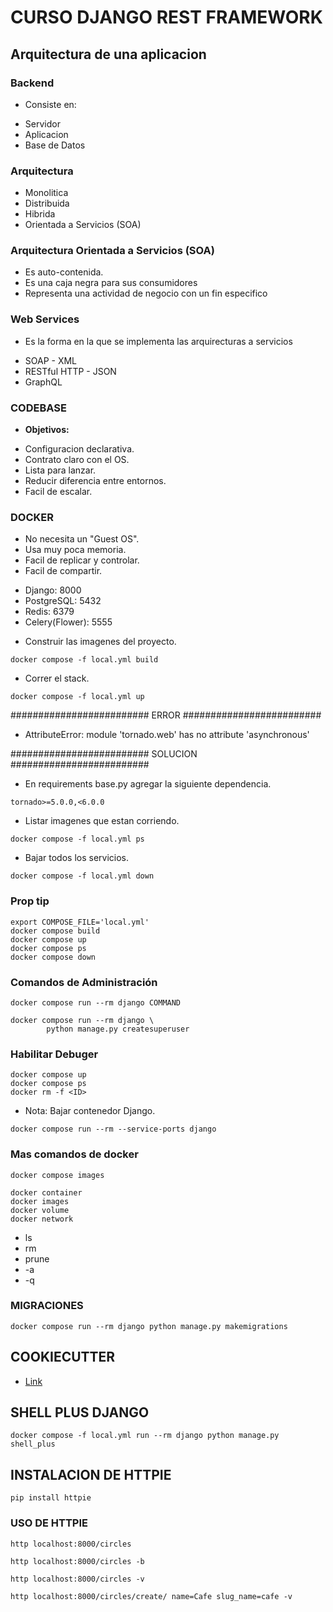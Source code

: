 # CURSO DJANGO REST FRAMEWORK

## Arquitectura de una aplicacion

### Backend
- Consiste en:
* Servidor
* Aplicacion
* Base de Datos

### Arquitectura
* Monolitica
* Distribuida
* Hibrida
* Orientada a Servicios (SOA)

### Arquitectura Orientada a Servicios (SOA)
* Es auto-contenida.
* Es una caja negra para sus consumidores
* Representa una actividad de negocio con un fin especifico

### Web Services
- Es la forma en la que se implementa las arquirecturas a servicios
* SOAP - XML
* RESTful HTTP - JSON
* GraphQL

### CODEBASE
- **Objetivos:**
* Configuracion declarativa.
* Contrato claro con el OS.
* Lista para lanzar.
* Reducir diferencia entre entornos.
* Facil de escalar.



### DOCKER
* No necesita un "Guest OS".
* Usa muy poca memoria.
* Facil de replicar y controlar.
* Facil de compartir.

- Django: 8000
- PostgreSQL: 5432
- Redis: 6379
- Celery(Flower): 5555

* Construir las imagenes del proyecto.
```
docker compose -f local.yml build
```

* Correr el stack.
```
docker compose -f local.yml up
```

#########################
         ERROR
#########################
* AttributeError: module 'tornado.web' has no attribute 'asynchronous'

#########################
        SOLUCION
#########################
* En requirements base.py agregar la siguiente dependencia.
```
tornado>=5.0.0,<6.0.0
```

* Listar imagenes que estan corriendo.
```
docker compose -f local.yml ps
```

* Bajar todos los servicios.
```
docker compose -f local.yml down
```

### Prop tip
```
export COMPOSE_FILE='local.yml'
docker compose build
docker compose up
docker compose ps
docker compose down

```

### Comandos de Administración
```
docker compose run --rm django COMMAND
```

```
docker compose run --rm django \
        python manage.py createsuperuser
```

### Habilitar Debuger
```
docker compose up
docker compose ps
docker rm -f <ID>
```
* Nota: Bajar contenedor Django.
```
docker compose run --rm --service-ports django
```

### Mas comandos de docker
```
docker compose images

docker container
docker images
docker volume
docker network
```

* ls
* rm
* prune
* -a
* -q

### MIGRACIONES
```
docker compose run --rm django python manage.py makemigrations    
```

## COOKIECUTTER
* [Link](https://cookiecutter.readthedocs.io/en/stable/)

## SHELL PLUS DJANGO
```
docker compose -f local.yml run --rm django python manage.py shell_plus
```

## INSTALACION DE HTTPIE
```
pip install httpie 
```

### USO DE HTTPIE
```
http localhost:8000/circles

http localhost:8000/circles -b

http localhost:8000/circles -v

http localhost:8000/circles/create/ name=Cafe slug_name=cafe -v 
```
